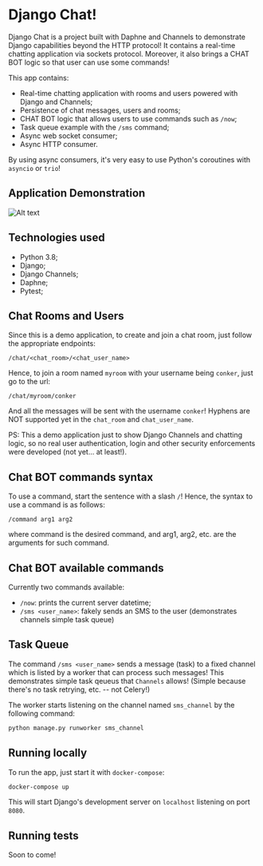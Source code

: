 # Django Chat!

Django Chat is a project built with Daphne and Channels to demonstrate Django capabilities beyond the HTTP protocol! It
contains a real-time chatting application via sockets protocol. Moreover, it also brings a CHAT BOT logic so that user
can use some commands!

This app contains:

- Real-time chatting application with rooms and users powered with Django and Channels;
- Persistence of chat messages, users and rooms;
- CHAT BOT logic that allows users to use commands such as `/now`;
- Task queue example with the `/sms` command;
- Async web socket consumer;
- Async HTTP consumer.

By using async consumers, it's very easy to use Python's coroutines with `asyncio` or `trio`! 

## Application Demonstration

![Alt text](docs/django_chat_demonstration.gif?raw=true)

## Technologies used

- Python 3.8;
- Django;
- Django Channels;
- Daphne;
- Pytest;

## Chat Rooms and Users

Since this is a demo application, to create and join a chat room, just follow the appropriate endpoints:

`/chat/<chat_room>/<chat_user_name>` 

Hence, to join a room named `myroom` with your username being `conker`, just go to the url:

`/chat/myroom/conker`

And all the messages will be sent with the username `conker`! Hyphens are NOT supported yet in the `chat_room`
and `chat_user_name`.

PS: This a demo application just to show Django Channels and chatting logic, so no real user authentication, login
and other security enforcements were developed (not yet... at least!).

## Chat BOT commands syntax

To use a command, start the sentence with a slash `/`! Hence, the syntax to use a command is as follows:

`/command arg1 arg2`

where command is the desired command, and arg1, arg2, etc. are the arguments for such command.

## Chat BOT available commands

Currently two commands available:

- `/now`: prints the current server datetime;
- `/sms <user_name>`: fakely sends an SMS to the user (demonstrates channels simple task queue)

## Task Queue

The command `/sms <user_name>` sends a message (task) to a fixed channel which is listed by a worker that can process
such messages! This demonstrates simple task qeueus that `Channels` allows! (Simple because there's no task retrying, etc. -- not Celery!)

The worker starts listening on the channel named `sms_channel` by the following command:

```bash
python manage.py runworker sms_channel
```

## Running locally

To run the app, just start it with `docker-compose`:

```bash
docker-compose up
```

This will start Django's development server on `localhost` listening on port `8080`.

## Running tests

Soon to come!
